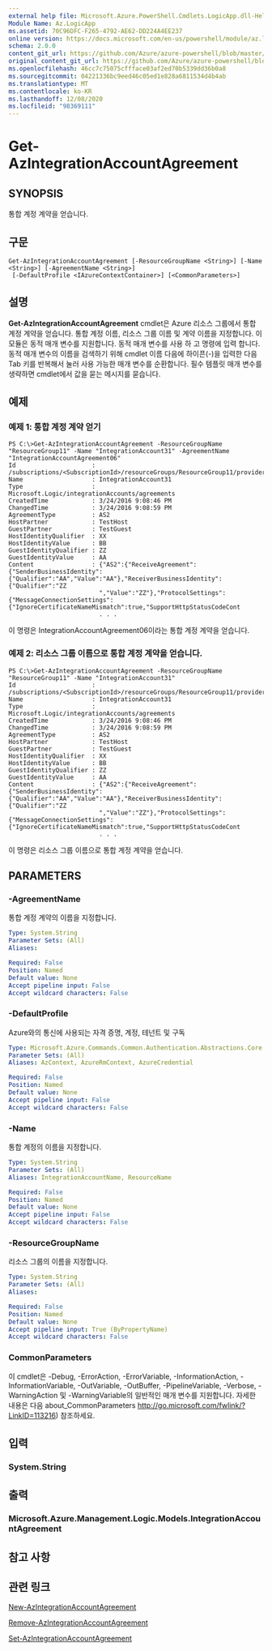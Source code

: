 ```yaml
---
external help file: Microsoft.Azure.PowerShell.Cmdlets.LogicApp.dll-Help.xml
Module Name: Az.LogicApp
ms.assetid: 70C96DFC-F265-4792-AE62-DD224A4EE237
online version: https://docs.microsoft.com/en-us/powershell/module/az.logicapp/get-azintegrationaccountagreement
schema: 2.0.0
content_git_url: https://github.com/Azure/azure-powershell/blob/master/src/LogicApp/LogicApp/help/Get-AzIntegrationAccountAgreement.md
original_content_git_url: https://github.com/Azure/azure-powershell/blob/master/src/LogicApp/LogicApp/help/Get-AzIntegrationAccountAgreement.md
ms.openlocfilehash: 46cc7c75075cffface03af2ed70b5339dd36b0a8
ms.sourcegitcommit: 04221336bc9eed46c05ed1e828a6811534d4b4ab
ms.translationtype: MT
ms.contentlocale: ko-KR
ms.lasthandoff: 12/08/2020
ms.locfileid: "98369111"
---
```

# Get-AzIntegrationAccountAgreement

## SYNOPSIS
통합 계정 계약을 얻습니다.

## 구문

```
Get-AzIntegrationAccountAgreement [-ResourceGroupName <String>] [-Name <String>] [-AgreementName <String>]
 [-DefaultProfile <IAzureContextContainer>] [<CommonParameters>]
```

## 설명
**Get-AzIntegrationAccountAgreement** cmdlet은 Azure 리소스 그룹에서 통합 계정 계약을 얻습니다.
통합 계정 이름, 리소스 그룹 이름 및 계약 이름을 지정합니다.
이 모듈은 동적 매개 변수를 지원합니다.
동적 매개 변수를 사용 하 고 명령에 입력 합니다.
동적 매개 변수의 이름을 검색하기 위해 cmdlet 이름 다음에 하이픈(-)을 입력한 다음 Tab 키를 반복해서 눌러 사용 가능한 매개 변수를 순환합니다.
필수 템플릿 매개 변수를 생략하면 cmdlet에서 값을 묻는 메시지를 묻습니다.

## 예제

### 예제 1: 통합 계정 계약 얻기
```
PS C:\>Get-AzIntegrationAccountAgreement -ResourceGroupName "ResourceGroup11" -Name "IntegrationAccount31" -AgreementName "IntegrationAccountAgreement06"
Id                     : /subscriptions/<SubscriptionId>/resourceGroups/ResourceGroup11/providers/Microsoft.Logic/integrationAccounts/TestIntegrationAccount/agreements/IntegrationAccount31
Name                   : IntegrationAccount31
Type                   : Microsoft.Logic/integrationAccounts/agreements
CreatedTime            : 3/24/2016 9:08:46 PM
ChangedTime            : 3/24/2016 9:08:59 PM
AgreementType          : AS2
HostPartner            : TestHost
GuestPartner           : TestGuest
HostIdentityQualifier  : XX
HostIdentityValue      : BB
GuestIdentityQualifier : ZZ
GuestIdentityValue     : AA
Content                : {"AS2":{"ReceiveAgreement":{"SenderBusinessIdentity":{"Qualifier":"AA","Value":"AA"},"ReceiverBusinessIdentity":{"Qualifier":"ZZ
                         ","Value":"ZZ"},"ProtocolSettings":{"MessageConnectionSettings":{"IgnoreCertificateNameMismatch":true,"SupportHttpStatusCodeCont
                         . . .
```

이 명령은 IntegrationAccountAgreement06이라는 통합 계정 계약을 얻습니다.

### 예제 2: 리소스 그룹 이름으로 통합 계정 계약을 얻습니다.
```
PS C:\>Get-AzIntegrationAccountAgreement -ResourceGroupName "ResourceGroup11" -Name "IntegrationAccount31"
Id                     : /subscriptions/<SubscriptionId>/resourceGroups/ResourceGroup11/providers/Microsoft.Logic/integrationAccounts/TestIntegrationAccount/agreements/IntegrationAccount31
Name                   : IntegrationAccount31
Type                   : Microsoft.Logic/integrationAccounts/agreements
CreatedTime            : 3/24/2016 9:08:46 PM
ChangedTime            : 3/24/2016 9:08:59 PM
AgreementType          : AS2
HostPartner            : TestHost
GuestPartner           : TestGuest
HostIdentityQualifier  : XX
HostIdentityValue      : BB
GuestIdentityQualifier : ZZ
GuestIdentityValue     : AA
Content                : {"AS2":{"ReceiveAgreement":{"SenderBusinessIdentity":{"Qualifier":"AA","Value":"AA"},"ReceiverBusinessIdentity":{"Qualifier":"ZZ
                         ","Value":"ZZ"},"ProtocolSettings":{"MessageConnectionSettings":{"IgnoreCertificateNameMismatch":true,"SupportHttpStatusCodeCont
                         . . .
```

이 명령은 리소스 그룹 이름으로 통합 계정 계약을 얻습니다.

## PARAMETERS

### -AgreementName
통합 계정 계약의 이름을 지정합니다.

```yaml
Type: System.String
Parameter Sets: (All)
Aliases:

Required: False
Position: Named
Default value: None
Accept pipeline input: False
Accept wildcard characters: False
```

### -DefaultProfile
Azure와의 통신에 사용되는 자격 증명, 계정, 테넌트 및 구독

```yaml
Type: Microsoft.Azure.Commands.Common.Authentication.Abstractions.Core.IAzureContextContainer
Parameter Sets: (All)
Aliases: AzContext, AzureRmContext, AzureCredential

Required: False
Position: Named
Default value: None
Accept pipeline input: False
Accept wildcard characters: False
```

### -Name
통합 계정의 이름을 지정합니다.

```yaml
Type: System.String
Parameter Sets: (All)
Aliases: IntegrationAccountName, ResourceName

Required: False
Position: Named
Default value: None
Accept pipeline input: False
Accept wildcard characters: False
```

### -ResourceGroupName
리소스 그룹의 이름을 지정합니다.

```yaml
Type: System.String
Parameter Sets: (All)
Aliases:

Required: False
Position: Named
Default value: None
Accept pipeline input: True (ByPropertyName)
Accept wildcard characters: False
```

### CommonParameters
이 cmdlet은 -Debug, -ErrorAction, -ErrorVariable, -InformationAction, -InformationVariable, -OutVariable, -OutBuffer, -PipelineVariable, -Verbose, -WarningAction 및 -WarningVariable의 일반적인 매개 변수를 지원합니다. 자세한 내용은 다음 about_CommonParameters http://go.microsoft.com/fwlink/?LinkID=113216) 참조하세요.

## 입력

### System.String

## 출력

### Microsoft.Azure.Management.Logic.Models.IntegrationAccountAgreement

## 참고 사항

## 관련 링크

[New-AzIntegrationAccountAgreement](./New-AzIntegrationAccountAgreement.md)

[Remove-AzIntegrationAccountAgreement](./Remove-AzIntegrationAccountAgreement.md)

[Set-AzIntegrationAccountAgreement](./Set-AzIntegrationAccountAgreement.md)



